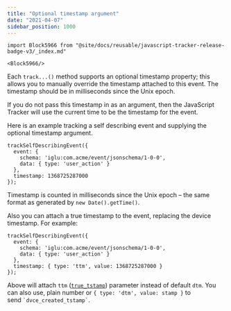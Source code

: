 ```yaml
---
title: "Optional timestamp argument"
date: "2021-04-07"
sidebar_position: 1000
---
```


```mdx-code-block
import Block5966 from "@site/docs/reusable/javascript-tracker-release-badge-v3/_index.md"

<Block5966/>
```

Each `track...()` method supports an optional timestamp property; this allows you to manually override the timestamp attached to this event. The timestamp should be in milliseconds since the Unix epoch.

If you do not pass this timestamp in as an argument, then the JavaScript Tracker will use the current time to be the timestamp for the event.

Here is an example tracking a self describing event and supplying the optional timestamp argument.

```
trackSelfDescribingEvent({
  event: {
    schema: 'iglu:com.acme/event/jsonschema/1-0-0', 
    data: { type: 'user_action' }
  }, 
  timestamp: 1368725287000
});
```

Timestamp is counted in milliseconds since the Unix epoch – the same format as generated by `new Date().getTime()`.

Also you can attach a true timestamp to the event, replacing the device timestamp. For example:

```
trackSelfDescribingEvent({
  event: {
    schema: 'iglu:com.acme/event/jsonschema/1-0-0', 
    data: { type: 'user_action' }
  },
  timestamp: { type: 'ttm', value: 1368725287000 }
});
```

Above will attach `ttm` ([`true_tstamp`](/docs/understanding-your-pipeline/canonical-event/#212_Date_time_fields)) parameter instead of default `dtm`. You can also use, plain number or `{ type: 'dtm', value: stamp }` to send `` `dvce_created_tstamp` ``.
